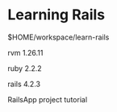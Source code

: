 Learning Rails
==============

$HOME/workspace/learn-rails

rvm 1.26.11

ruby 2.2.2

rails 4.2.3

RailsApp project tutorial